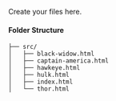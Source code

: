 Create your files here.

#### Folder Structure
```shell
├── src/
│   ├── black-widow.html
│   ├── captain-america.html
│   ├── hawkeye.html
│   ├── hulk.html
│   ├── index.html
│   └── thor.html
```
